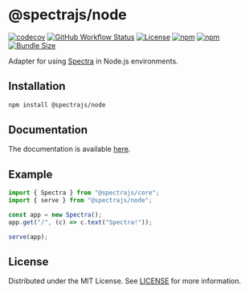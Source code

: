 # @spectrajs/node

[![codecov](https://codecov.io/gh/metebykl/spectra/graph/badge.svg)](https://codecov.io/gh/metebykl/spectra)
[![GitHub Workflow Status](https://img.shields.io/github/actions/workflow/status/metebykl/spectra/ci.yml?branch=main)](https://github.com/metebykl/spectra/actions)
[![License](https://img.shields.io/github/license/metebykl/spectra)](https://github.com/metebykl/spectra/blob/main/LICENSE)
[![npm](https://img.shields.io/npm/v/@spectrajs/node.svg)](https://www.npmjs.com/package/@spectrajs/node)
[![npm](https://img.shields.io/npm/d18m/@spectrajs/node.svg)](https://www.npmjs.com/package/@spectrajs/node)
[![Bundle Size](https://img.shields.io/bundlephobia/min/@spectrajs/node)](https://bundlephobia.com/result?p=@spectrajs/node)

Adapter for using [Spectra](https://github.com/metebykl/spectra) in Node.js environments.

## Installation

```sh
npm install @spectrajs/node
```

## Documentation

The documentation is available [here](../../docs/getting-started/node.md).

## Example

```ts
import { Spectra } from "@spectrajs/core";
import { serve } from "@spectrajs/node";

const app = new Spectra();
app.get("/", (c) => c.text("Spectra!"));

serve(app);
```

## License

Distributed under the MIT License. See [LICENSE](LICENSE) for more information.
